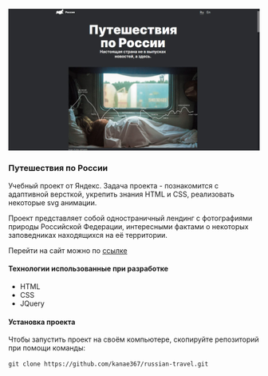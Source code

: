 ![Превью проекта](./images/preview.webp)
### Путешествия по России

Учебный проект от Яндекс. Задача проекта - познакомится с адаптивной версткой, укрепить знания HTML и CSS, реализовать некоторые svg анимации. 

Проект представляет собой одностраничный лендинг с фотографиями природы Российской Федерации, интересными фактами о некоторых заповедниках находящихся на её территории.

Перейти на сайт можно по [ссылке](https://kanae367.github.io/russian-travel/)

#### Технологии использованные при разработке

- HTML
- CSS
- JQuery

#### Установка проекта

Чтобы запустить проект на своём компьютере, скопируйте репозиторий при помощи команды:

`git clone https://github.com/kanae367/russian-travel.git`

